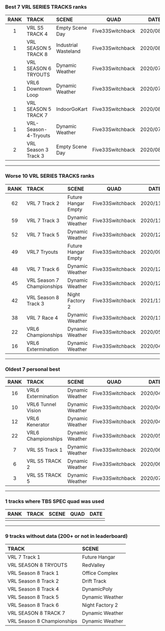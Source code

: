 ### Best 7 VRL SERIES TRACKS ranks
|RANK|TRACK|SCENE|QUAD|DATE|
|:---:|:---|:---|:---:|:---:|
|1|VRL S5 TRACK 4|Empty Scene Day|Five33Switchback|2020/08/09|
|1|VRL SEASON 5 TRACK 8|Industrial Wasteland|Five33Switchback|2020/08/31|
|1|VRL SEASON 6 TRYOUTS|Dynamic Weather|Five33Switchback|2020/07/12|
|1|VRL6 Downtown Loop|Dynamic Weather|Five33Switchback|2020/07/13|
|1|VRL SEASON 5 TRACK 7|IndoorGoKart|Five33Switchback|2020/08/30|
|1|VRL-Season-4-Tryouts|Dynamic Weather|Five33Switchback|2020/07/13|
|2|VRL Season 3 Track 3|Empty Scene Day|Five33Switchback|2020/08/09|
---
### Worse 10 VRL SERIES TRACKS ranks
|RANK|TRACK|SCENE|QUAD|DATE|
|:---:|:---|:---|:---:|:---:|
|62|VRL 7 Track 2|Future Hangar Empty|Five33Switchback|2020/11/11|
|59|VRL 7 Track 3|Dynamic Weather|Five33Switchback|2020/11/15|
|52|VRL 7 Track 5|Dynamic Weather|Five33Switchback|2020/12/09|
|49|VRL7 Tryouts|Future Hangar Empty|Five33Switchback|2020/09/18|
|48|VRL 7 Track 6|Dynamic Weather|Five33Switchback|2020/12/20|
|45|VRL Season 7 Championships|Dynamic Weather|Five33Switchback|2020/12/28|
|42|VRL Season 8 Track 3|Night Factory 2|Five33Switchback|2021/11/27|
|38|VRL 7 Race 4|Dynamic Weather|Five33Switchback|2020/11/28|
|22|VRL6 Championships|Dynamic Weather|Five33Switchback|2020/05/02|
|16|VRL6 Extermination|Dynamic Weather|Five33Switchback|2020/04/11|
---
### Oldest 7 personal best
|RANK|TRACK|SCENE|QUAD|DATE|
|:---:|:---|:---|:---:|:---:|
|16|VRL6 Extermination|Dynamic Weather|Five33Switchback|2020/04/11|
|10|VRL6 Tunnel Vision|Dynamic Weather|Five33Switchback|2020/04/19|
|12|VRL6 Kenerator|Dynamic Weather|Five33Switchback|2020/04/25|
|22|VRL6 Championships|Dynamic Weather|Five33Switchback|2020/05/02|
|7|VRL S5 Track 1|Dynamic Weather|Five33Switchback|2020/06/26|
|6|VRL S5 TRACK 2|Dynamic Weather|Five33Switchback|2020/06/26|
|3|VRL S5 TRACK 5|Dynamic Weather|Five33Switchback|2020/07/12|
---
### 1 tracks where TBS SPEC quad was used
|RANK|TRACK|SCENE|QUAD|DATE|
|:---:|:---|:---|:---:|:---:|
||||||
---
### 9 tracks without data (200+ or not in leaderboard)
|TRACK|SCENE|
|:---|:---|
|VRL 7 Track 1|Future Hangar|
|VRL SEASON 8 TRYOUTS|RedValley|
|VRL Season 8 Track 1|Office Complex|
|VRL Season 8 Track 2|Drift Track|
|VRL Season 8 Track 4|DynamicPoly|
|VRL Season 8 Track 5|Dynamic Weather|
|VRL Season 8 Track 6|Night Factory 2|
|VRL SEASON 8 TRACK 7|Dynamic Weather|
|VRL Season 8 Championships|Dynamic Weather|
